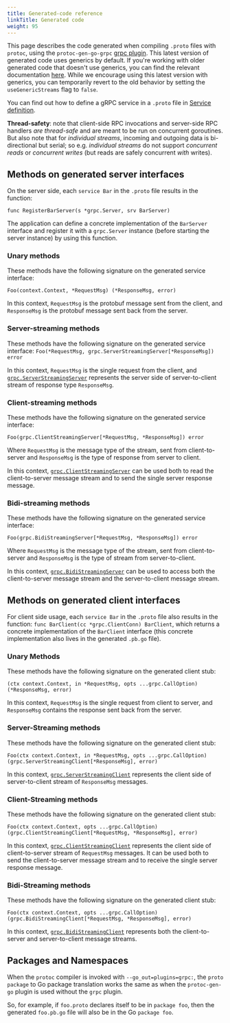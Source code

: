```yaml
---
title: Generated-code reference
linkTitle: Generated code
weight: 95
---
```

This page describes the code generated when compiling `.proto` files with `protoc`, using the `protoc-gen-go-grpc` [grpc plugin](https://pkg.go.dev/google.golang.org/grpc/cmd/protoc-gen-go-grpc). This latest version of generated code uses generics by default. If you're working with older generated code that doesn't use generics, you can find the relevant documentation [here](/docs/languages/go/generated-code-old).  While we encourage using this latest version with generics, you can temporarily revert to the old behavior by setting the `useGenericStreams` flag to `false`.

You can find out how to define a gRPC service in a `.proto` file in [Service definition](/docs/what-is-grpc/core-concepts/#service-definition).

<p class="note"><strong>Thread-safety</strong>: note that client-side RPC invocations and server-side RPC handlers <i>are thread-safe</i> and are meant
to be run on concurrent goroutines. But also note that for <i>individual streams</i>, incoming and outgoing data is bi-directional but serial;
so e.g. <i>individual streams</i> do not support <i>concurrent reads</i> or <i>concurrent writes</i> (but reads are safely concurrent <i>with</i> writes).
</p>

## Methods on generated server interfaces

On the server side, each `service Bar` in the `.proto` file results in the function:

`func RegisterBarServer(s *grpc.Server, srv BarServer)`

The application can define a concrete implementation of the `BarServer` interface and register it with a `grpc.Server` instance
(before starting the server instance) by using this function.

### Unary methods

These methods have the following signature on the generated service interface:

`Foo(context.Context, *RequestMsg) (*ResponseMsg, error)`

In this context, `RequestMsg` is the protobuf message sent from the client, and `ResponseMsg` is the protobuf message sent back from the server.

### Server-streaming methods

These methods have the following signature on the generated service interface:
`Foo(*RequestMsg, grpc.ServerStreamingServer[*ResponseMsg]) error`

In this context, `RequestMsg` is the single request from the client, and [`grpc.ServerStreamingServer`](https://pkg.go.dev/google.golang.org/grpc#ServerStreamingServer) represents the server side of server-to-client stream of response type `ResponseMsg`.

### Client-streaming methods

These methods have the following signature on the generated service interface:

`Foo(grpc.ClientStreamingServer[*RequestMsg, *ResponseMsg]) error`

Where `RequestMsg` is the message type of the stream, sent from client-to-server and `ResponseMsg` is the type of response from server to client.

In this context, [`grpc.ClientStreamingServer`](https://pkg.go.dev/google.golang.org/grpc#ClientStreamingServer) can be used both to read the client-to-server message stream and to send the single server response message.

### Bidi-streaming methods

These methods have the following signature on the generated service interface:

`Foo(grpc.BidiStreamingServer[*RequestMsg, *ResponseMsg]) error`

Where `RequestMsg` is the message type of the stream, sent from client-to-server and `ResponseMsg` is the type of stream from server-to-client.

In this context, [`grpc.BidiStreamingServer`](https://pkg.go.dev/google.golang.org/grpc#BidiStreamingServer) can be used to access both the client-to-server message stream and the server-to-client message stream. 

## Methods on generated client interfaces

For client side usage, each `service Bar` in the `.proto` file also results in the function: `func BarClient(cc *grpc.ClientConn) BarClient`, which
returns a concrete implementation of the `BarClient` interface (this concrete implementation also lives in the generated `.pb.go` file).

### Unary Methods

These methods have the following signature on the generated client stub:

`(ctx context.Context, in *RequestMsg, opts ...grpc.CallOption) (*ResponseMsg, error)`

In this context, `RequestMsg` is the single request from client to server, and `ResponseMsg` contains the response sent back from the server.

### Server-Streaming methods

These methods have the following signature on the generated client stub:

`Foo(ctx context.Context, in *RequestMsg, opts ...grpc.CallOption) (grpc.ServerStreamingClient[*ResponseMsg], error)`

In this context, [`grpc.ServerStreamingClient`](https://pkg.go.dev/google.golang.org/grpc#ServerStreamingClient) represents the client side of server-to-client stream of `ResponseMsg` messages.

### Client-Streaming methods

These methods have the following signature on the generated client stub:

`Foo(ctx context.Context, opts ...grpc.CallOption) (grpc.ClientStreamingClient[*RequestMsg, *ResponseMsg], error)`

In this context, [`grpc.ClientStreamingClient`](https://pkg.go.dev/google.golang.org/grpc#ClientStreamingClient) represents the client side of client-to-server stream of `RequestMsg` messages. It can be used both to send the client-to-server message stream and to receive the single server response message.

### Bidi-Streaming methods

These methods have the following signature on the generated client stub:

`Foo(ctx context.Context, opts ...grpc.CallOption) (grpc.BidiStreamingClient[*RequestMsg, *ResponseMsg], error)`

In this context, [`grpc.BidiStreamingClient`](https://pkg.go.dev/google.golang.org/grpc#BidiStreamingClient) represents both the client-to-server and server-to-client message streams.

## Packages and Namespaces

When the `protoc` compiler is invoked with `--go_out=plugins=grpc:`, the `proto package` to Go package translation
works the same as when the `protoc-gen-go` plugin is used without the `grpc` plugin.

So, for example, if `foo.proto` declares itself to be in `package foo`, then the generated `foo.pb.go` file will also be in
the Go `package foo`.
